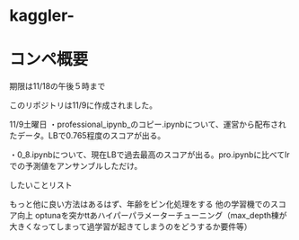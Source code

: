 # kaggler-

# コンペ概要
期限は11/18の午後５時まで

このリポジトリは11/9に作成されました。

11/9土曜日
・professional_ipynb_のコピー.ipynbについて、運営から配布されたデータ。LBで0.765程度のスコアが出る。

・0_8.ipynbについて、現在LBで過去最高のスコアが出る。pro.ipynbに比べてlrでの予測値をアンサンブルしただけ。

したいことリスト

もっと他に良い方法はあるはず、年齢をビン化処理をする
他の学習機でのスコア向上
optunaを突かttあハイパーパラメーターチューニング（max_depth棟が大きくなってしまって過学習が起きてしまうのをどうするか要件等）



